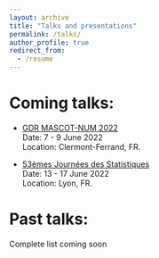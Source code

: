 ```yaml
---
layout: archive
title: "Talks and presentations"
permalink: /talks/
author_profile: true
redirect_from:
  - /resume
---
```


# Coming talks:

 + [GDR MASCOT-NUM 2022](https://mascotnum2022.sciencesconf.org/)  
Date: 7 - 9 June 2022  
Location: Clermont-Ferrand, FR.


 + [53èmes Journées des Statistiques](https://jds22.sciencesconf.org/)  
Date: 13 - 17 June 2022  
Location: Lyon, FR.


Past talks:
======
Complete list coming soon

